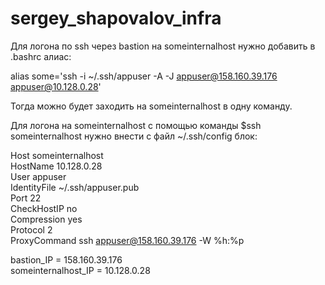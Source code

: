 # sergey_shapovalov_infra

Для логона по ssh через bastion на someinternalhost нужно добавить в .bashrc алиас:

alias some='ssh -i ~/.ssh/appuser -A -J appuser@158.160.39.176 appuser@10.128.0.28'

Тогда можно будет заходить на someinternalhost в одну команду.



Для логона на someinternalhost c помощью команды $ssh someinternalhost нужно внести с файл ~/.ssh/config блок:

Host someinternalhost \
HostName 10.128.0.28 \
User appuser \
IdentityFile ~/.ssh/appuser.pub \
Port 22 \
CheckHostIP no \
Compression yes \
Protocol 2 \
ProxyCommand ssh appuser@158.160.39.176 -W %h:%p 


bastion_IP = 158.160.39.176 \
someinternalhost_IP = 10.128.0.28

